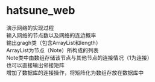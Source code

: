 # hatsune_web
演示网络的实现过程  
输入网络的节点数以及网络的连边概率  
输出gragh类（包含ArrayList和length）  
ArrayList为节点（Note）所构成的列表  
Note类中由数组存储该节点与其他节点的连接情况（1为连接）  
也可以直接输出邻接矩阵  
增加了数据库的连接操作，将矩阵化为数组存放在数据库中
